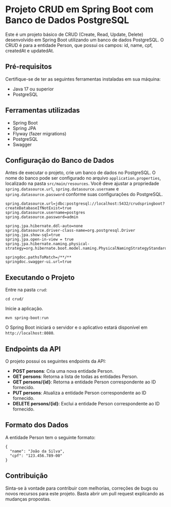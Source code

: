 # Projeto CRUD em Spring Boot com Banco de Dados PostgreSQL

Este é um projeto básico de CRUD (Create, Read, Update, Delete) desenvolvido em Spring Boot utilizando um banco de dados PostgreSQL. O CRUD é para a entidade Person, que possui os campos: id, name, cpf, createdAt e updatedAt.

## Pré-requisitos

Certifique-se de ter as seguintes ferramentas instaladas em sua máquina:

- Java 17 ou superior
- PostgreSQL

## Ferramentas utilizadas
 - Spring Boot
 - Spring JPA
 - Flyway (fazer migrations)
 - PostgreSQL
 - Swagger

## Configuração do Banco de Dados

Antes de executar o projeto, crie um banco de dados no PostgreSQL. O nome do banco pode ser configurado no arquivo `application.properties`, localizado na pasta `src/main/resources`. Você deve ajustar a propriedade `spring.datasource.url`, `spring.datasource.username` e `spring.datasource.password` conforme suas configurações do PostgreSQL.

```
spring.datasource.url=jdbc:postgresql://localhost:5432/crudspringboot?createDatabaseIfNotExist=true
spring.datasource.username=postgres
spring.datasource.password=admin

spring.jpa.hibernate.ddl-auto=none
spring.datasource.driver-class-name=org.postgresql.Driver
spring.jpa.show-sql=true
spring.jpa.open-in-view = true
spring.jpa.hibernate.naming.physical-strategy=org.hibernate.boot.model.naming.PhysicalNamingStrategyStandardImpl

springdoc.pathsToMatch=/**/**
springdoc.swagger-ui.url=true
```

## Executando o Projeto

Entre na pasta  `crud`:

```
cd crud/
```

Inicie a aplicação.

```
mvn spring-boot:run
```

O Spring Boot iniciará o servidor e o aplicativo estará disponível em `http://localhost:8080`.

## Endpoints da API

O projeto possui os seguintes endpoints da API:

- **POST persons**: Cria uma nova entidade Person.
- **GET persons**: Retorna a lista de todas as entidades Person.
- **GET persons/{id}**: Retorna a entidade Person correspondente ao ID fornecido.
- **PUT persons**: Atualiza a entidade Person correspondente ao ID fornecido.
- **DELETE persons/{id}**: Exclui a entidade Person correspondente ao ID fornecido.

## Formato dos Dados

A entidade Person tem o seguinte formato:

```
{
  "name": "João da Silva",
  "cpf": "123.456.789-00"
}
```

## Contribuição

Sinta-se à vontade para contribuir com melhorias, correções de bugs ou novos recursos para este projeto. Basta abrir um pull request explicando as mudanças propostas.
